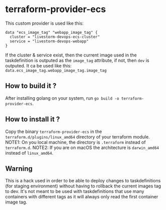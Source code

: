 # terraform-provider-ecs

This custom provider is used like this:

```
data "ecs_image_tag" "webapp_image_tag" {
  cluster = "livestorm-devops-ecs-cluster"
  service = "livestorm-devops-webapp"
}
```

If the cluster & service exist, then the current image used in the taskdefinition is outputed as the `image_tag` attribute, if not, then `dev` is outputed.
It ca be used like this: `data.ecs_image_tag.webapp_image_tag.image_tag`

## How to build it ?

After installing golang on your system, run `go build -o terraform-provider-ecs`.

## How to install it ?

Copy the binary `terraform-provider-ecs` in the `terraform.d/plugins/linux_amd64` directory of your terraform module.
NOTE1: On you local machine, the directory is `.terraform` instead of `terraform.d`.
NOTE2: If you are on macOS the architecture is `darwin_amd64` instead of `linux_amd64`.

## Warning

This is a hack used in order to be able to deploy changes to taskdefinitions (for staging environment) without having to rollback the current images tag to dev.
It's not meant to be used with taskdefinitions that use many containers with different tags as it will always only read the first container image tag.
